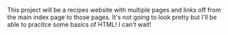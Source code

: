 This project will be a recipes website with multiple pages and links off from the main index page to those pages. It's not going to look pretty but I'll be able to pracitce some basics of HTML! I can't wait!